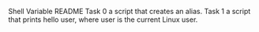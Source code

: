 Shell Variable README
Task 0 a script that creates an alias.
Task 1 a script that prints hello user, where user is the current Linux user.
